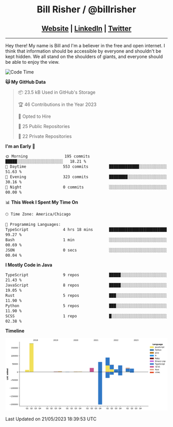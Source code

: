 
<h1 align="center">
    Bill Risher / @billrisher <br />
</h1>
<h2 align="center">
    <a href="https://billrisher.com">Website</a> | <a href="https://linkedin.com/in/william-risher">LinkedIn</a> | <a href="https://twitter.com/billrisher_">Twitter</a> 
 </h2>

---

Hey there! My name is Bill and I'm a believer in the free and open internet. 
I think that information should be accessible by everyone and shouldn't be kept hidden. 
We all stand on the shoulders of giants, and everyone should be able to enjoy the view.

<!--START_SECTION:waka-->
![Code Time](http://img.shields.io/badge/Code%20Time-172%20hrs%207%20mins-blue)

**🐱 My GitHub Data** 

> 📦 23.5 kB Used in GitHub's Storage 
 > 
> 🏆 46 Contributions in the Year 2023
 > 
> 💼 Opted to Hire
 > 
> 📜 25 Public Repositories 
 > 
> 🔑 22 Private Repositories 
 > 
**I'm an Early 🐤** 

```text
🌞 Morning                195 commits         █████░░░░░░░░░░░░░░░░░░░░   18.21 % 
🌆 Daytime                553 commits         █████████████░░░░░░░░░░░░   51.63 % 
🌃 Evening                323 commits         ████████░░░░░░░░░░░░░░░░░   30.16 % 
🌙 Night                  0 commits           ░░░░░░░░░░░░░░░░░░░░░░░░░   00.00 % 
```


📊 **This Week I Spent My Time On** 

```text
🕑︎ Time Zone: America/Chicago

💬 Programming Languages: 
TypeScript               4 hrs 18 mins       █████████████████████████   99.27 % 
Bash                     1 min               ░░░░░░░░░░░░░░░░░░░░░░░░░   00.69 % 
JSON                     0 secs              ░░░░░░░░░░░░░░░░░░░░░░░░░   00.04 % 
```

**I Mostly Code in Java** 

```text
TypeScript               9 repos             █████░░░░░░░░░░░░░░░░░░░░   21.43 % 
JavaScript               8 repos             █████░░░░░░░░░░░░░░░░░░░░   19.05 % 
Rust                     5 repos             ███░░░░░░░░░░░░░░░░░░░░░░   11.90 % 
Python                   5 repos             ███░░░░░░░░░░░░░░░░░░░░░░   11.90 % 
SCSS                     1 repo              █░░░░░░░░░░░░░░░░░░░░░░░░   02.38 % 
```



**Timeline**

![Lines of Code chart](https://raw.githubusercontent.com/billrisher/billrisher/main/assets/bar_graph.png)


 Last Updated on 21/05/2023 18:39:53 UTC
<!--END_SECTION:waka-->
